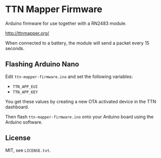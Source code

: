 # TTN Mapper Firmware

Arduino firmware for use together with a RN2483 module.

http://ttnmapper.org/

When connected to a battery, the module will send a packet every 15 seconds.

## Flashing Arduino Nano

Edit `ttn-mapper-firmware.ino` and set the following variables:

- `TTN_APP_EUI`
- `TTN_APP_KEY`

You get these values by creating a new OTA activated device in the TTN
dashboard.

Then flash `ttn-mapper-firmware.ino` onto your Arduino board using the Arduino
software.

## License

MIT, see `LICENSE.txt`.
